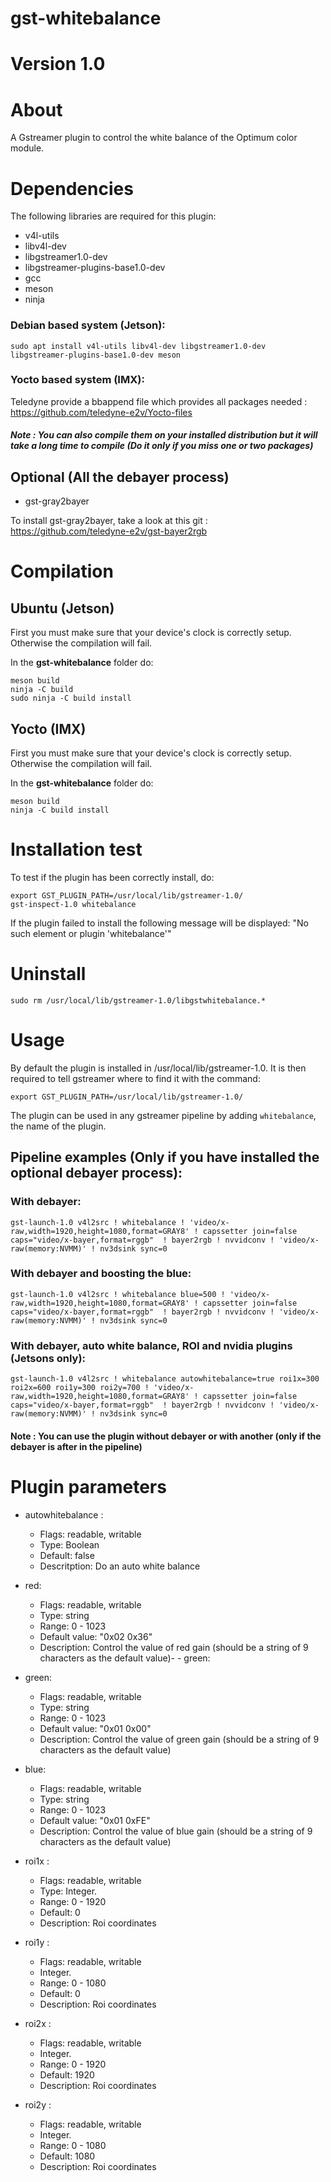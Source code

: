 # gst-whitebalance

# Version 1.0

# About

A Gstreamer plugin to control the white balance of the Optimum color module.

# Dependencies

The following libraries are required for this plugin:
- v4l-utils
- libv4l-dev
- libgstreamer1.0-dev
- libgstreamer-plugins-base1.0-dev
- gcc
- meson 
- ninja

### Debian based system (Jetson): 

```
sudo apt install v4l-utils libv4l-dev libgstreamer1.0-dev libgstreamer-plugins-base1.0-dev meson 
```

### Yocto based system (IMX): 

Teledyne provide a bbappend file which provides all packages needed :
https://github.com/teledyne-e2v/Yocto-files

##### Note : You can also compile them on your installed distribution but it will take a long time to compile (Do it only if you miss one or two packages)

## Optional (All the debayer process)

- gst-gray2bayer 

To install gst-gray2bayer, take a look at this git : https://github.com/teledyne-e2v/gst-bayer2rgb

# Compilation

## Ubuntu (Jetson)
First you must make sure that your device's clock is correctly setup.
Otherwise the compilation will fail.

In the **gst-whitebalance** folder do:

```
meson build
ninja -C build
sudo ninja -C build install
```


## Yocto (IMX)
First you must make sure that your device's clock is correctly setup.
Otherwise the compilation will fail.

In the **gst-whitebalance** folder do:

```
meson build
ninja -C build install
```


# Installation test

To test if the plugin has been correctly install, do:
```
export GST_PLUGIN_PATH=/usr/local/lib/gstreamer-1.0/
gst-inspect-1.0 whitebalance
```

If the plugin failed to install the following message will be displayed: "No such element or plugin 'whitebalance'"

# Uninstall
```
sudo rm /usr/local/lib/gstreamer-1.0/libgstwhitebalance.*
```
# Usage

By default the plugin is installed in /usr/local/lib/gstreamer-1.0. 
It is then required to tell gstreamer where to find it with the command:
```
export GST_PLUGIN_PATH=/usr/local/lib/gstreamer-1.0/
```
The plugin can be used in any gstreamer pipeline by adding ```whitebalance```, the name of the plugin.

## Pipeline examples (Only if you have installed the optional debayer process):

### With debayer:
```
gst-launch-1.0 v4l2src ! whitebalance ! 'video/x-raw,width=1920,height=1080,format=GRAY8' ! capssetter join=false caps="video/x-bayer,format=rggb"  ! bayer2rgb ! nvvidconv ! 'video/x-raw(memory:NVMM)' ! nv3dsink sync=0
```
### With debayer and boosting the blue:
```
gst-launch-1.0 v4l2src ! whitebalance blue=500 ! 'video/x-raw,width=1920,height=1080,format=GRAY8' ! capssetter join=false caps="video/x-bayer,format=rggb"  ! bayer2rgb ! nvvidconv ! 'video/x-raw(memory:NVMM)' ! nv3dsink sync=0
```

### With debayer, auto white balance, ROI and nvidia plugins (Jetsons only):
```
gst-launch-1.0 v4l2src ! whitebalance autowhitebalance=true roi1x=300 roi2x=600 roi1y=300 roi2y=700 ! 'video/x-raw,width=1920,height=1080,format=GRAY8' ! capssetter join=false caps="video/x-bayer,format=rggb"  ! bayer2rgb ! nvvidconv ! 'video/x-raw(memory:NVMM)' ! nv3dsink sync=0
```

#### Note : You can use the plugin without debayer or with another (only if the debayer is after in the pipeline)

# Plugin parameters
- autowhitebalance    : 
    - Flags: readable, writable
    - Type: Boolean
    - Default: false
    - Descritption: Do an auto white balance

- red:
	- Flags: readable, writable
    - Type: string
    - Range: 0 - 1023 
    - Default value: "0x02 0x36"
    - Description: Control the value of red gain (should be a string of 9 characters as the default value)-  - green:
- green:
	- Flags: readable, writable
    - Type: string
    - Range: 0 - 1023 
    - Default value: "0x01 0x00"
    - Description: Control the value of green gain (should be a string of 9 characters as the default value)

- blue:
	- Flags: readable, writable
    - Type: string
    - Range: 0 - 1023 
    - Default value: "0x01 0xFE"
    - Description: Control the value of blue gain (should be a string of 9 characters as the default value)
-  roi1x               : 
	- Flags: readable, writable
	- Type: Integer. 
	- Range: 0 - 1920 
	- Default: 0 
    - Description: Roi coordinates

-  roi1y               :
	- Flags: readable, writable
	- Integer. 
	- Range: 0 - 1080 
	- Default: 0 
    - Description: Roi coordinates

-  roi2x               : 
	- Flags: readable, writable
	- Integer. 
	- Range: 0 - 1920 
	- Default: 1920 
    - Description: Roi coordinates

-  roi2y               : 
	- Flags: readable, writable
	- Integer. 
	- Range: 0 - 1080 
	- Default: 1080 
    - Description: Roi coordinates
